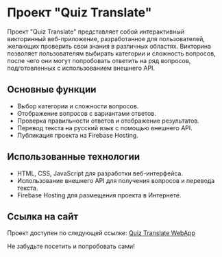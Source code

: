 # Проект "Quiz Translate"

Проект "Quiz Translate" представляет собой интерактивный викторинный веб-приложение, разработанное для пользователей, желающих проверить свои знания в различных областях. Викторина позволяет пользователям выбирать категории и сложность вопросов, после чего они могут попробовать ответить на ряд вопросов, подготовленных с использованием внешнего API.

## Основные функции

- Выбор категории и сложности вопросов.
- Отображение вопросов с вариантами ответов.
- Проверка правильности ответов и отображение результатов.
- Перевод текста на русский язык с помощью внешнего API.
- Публикация проекта на Firebase Hosting.

## Использованные технологии

- HTML, CSS, JavaScript для разработки веб-интерфейса.
- Использование внешнего API для получения вопросов и перевода текста.
- Firebase Hosting для размещения проекта в Интернете.

## Ссылка на сайт

Проект доступен по следующей ссылке: [Quiz Translate WebApp](https://quiztranslatewebapiproject.web.app)

Не забудьте посетить и попробовать сами!

